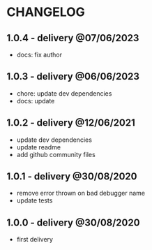 # CHANGELOG

## 1.0.4 - delivery @07/06/2023

- docs: fix author

## 1.0.3 - delivery @06/06/2023

- chore: update dev dependencies
- docs: update

## 1.0.2 - delivery @12/06/2021

- update dev dependencies
- update readme
- add github community files

## 1.0.1 - delivery @30/08/2020

- remove error thrown on bad debugger name
- update tests

## 1.0.0 - delivery @30/08/2020

- first delivery
